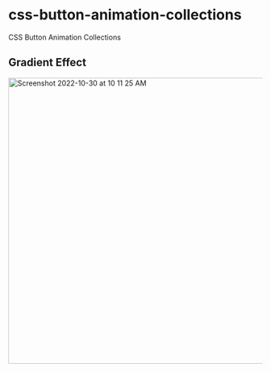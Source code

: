 # css-button-animation-collections
CSS Button Animation Collections
## Gradient Effect

<img width="567" alt="Screenshot 2022-10-30 at 10 11 25 AM" src="https://user-images.githubusercontent.com/53170094/198862218-b70387a5-298a-47de-bbf3-fa199d2bd60e.png">
